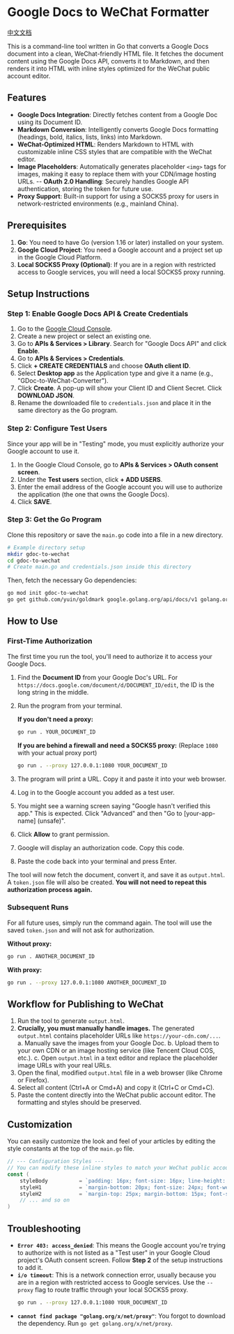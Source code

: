 # Google Docs to WeChat Formatter

[中文文档](README_CN.md)

This is a command-line tool written in Go that converts a Google Docs document into a clean, WeChat-friendly HTML file. It fetches the document content using the Google Docs API, converts it to Markdown, and then renders it into HTML with inline styles optimized for the WeChat public account editor.

## Features

-   **Google Docs Integration**: Directly fetches content from a Google Doc using its Document ID.
-   **Markdown Conversion**: Intelligently converts Google Docs formatting (headings, bold, italics, lists, links) into Markdown.
-   **WeChat-Optimized HTML**: Renders Markdown to HTML with customizable inline CSS styles that are compatible with the WeChat editor.
-   **Image Placeholders**: Automatically generates placeholder `<img>` tags for images, making it easy to replace them with your CDN/image hosting URLs.
--   **OAuth 2.0 Handling**: Securely handles Google API authentication, storing the token for future use.
-   **Proxy Support**: Built-in support for using a SOCKS5 proxy for users in network-restricted environments (e.g., mainland China).

## Prerequisites

1.  **Go**: You need to have Go (version 1.16 or later) installed on your system.
2.  **Google Cloud Project**: You need a Google account and a project set up in the Google Cloud Platform.
3.  **Local SOCKS5 Proxy (Optional)**: If you are in a region with restricted access to Google services, you will need a local SOCKS5 proxy running.

## Setup Instructions

### Step 1: Enable Google Docs API & Create Credentials

1.  Go to the [Google Cloud Console](https://console.cloud.google.com/).
2.  Create a new project or select an existing one.
3.  Go to **APIs & Services > Library**. Search for "Google Docs API" and click **Enable**.
4.  Go to **APIs & Services > Credentials**.
5.  Click **+ CREATE CREDENTIALS** and choose **OAuth client ID**.
6.  Select **Desktop app** as the Application type and give it a name (e.g., "GDoc-to-WeChat-Converter").
7.  Click **Create**. A pop-up will show your Client ID and Client Secret. Click **DOWNLOAD JSON**.
8.  Rename the downloaded file to `credentials.json` and place it in the same directory as the Go program.

### Step 2: Configure Test Users

Since your app will be in "Testing" mode, you must explicitly authorize your Google account to use it.

1.  In the Google Cloud Console, go to **APIs & Services > OAuth consent screen**.
2.  Under the **Test users** section, click **+ ADD USERS**.
3.  Enter the email address of the Google account you will use to authorize the application (the one that owns the Google Docs).
4.  Click **SAVE**.

### Step 3: Get the Go Program

Clone this repository or save the `main.go` code into a file in a new directory.

```bash
# Example directory setup
mkdir gdoc-to-wechat
cd gdoc-to-wechat
# Create main.go and credentials.json inside this directory
```

Then, fetch the necessary Go dependencies:

```bash
go mod init gdoc-to-wechat
go get github.com/yuin/goldmark google.golang.org/api/docs/v1 golang.org/x/oauth2/google golang.org/x/net/proxy
```

## How to Use

### First-Time Authorization

The first time you run the tool, you'll need to authorize it to access your Google Docs.

1.  Find the **Document ID** from your Google Doc's URL. For `https://docs.google.com/document/d/DOCUMENT_ID/edit`, the ID is the long string in the middle.

2.  Run the program from your terminal.

    **If you don't need a proxy:**
    ```bash
    go run . YOUR_DOCUMENT_ID
    ```

    **If you are behind a firewall and need a SOCKS5 proxy:**
    (Replace `1080` with your actual proxy port)
    ```bash
    go run . --proxy 127.0.0.1:1080 YOUR_DOCUMENT_ID
    ```

3.  The program will print a URL. Copy it and paste it into your web browser.

4.  Log in to the Google account you added as a test user.

5.  You might see a warning screen saying "Google hasn't verified this app." This is expected. Click "Advanced" and then "Go to [your-app-name] (unsafe)".

6.  Click **Allow** to grant permission.

7.  Google will display an authorization code. Copy this code.

8.  Paste the code back into your terminal and press Enter.

The tool will now fetch the document, convert it, and save it as `output.html`. A `token.json` file will also be created. **You will not need to repeat this authorization process again.**

### Subsequent Runs

For all future uses, simply run the command again. The tool will use the saved `token.json` and will not ask for authorization.

**Without proxy:**
```bash
go run . ANOTHER_DOCUMENT_ID
```

**With proxy:**
```bash
go run . --proxy 127.0.0.1:1080 ANOTHER_DOCUMENT_ID
```

## Workflow for Publishing to WeChat

1.  Run the tool to generate `output.html`.
2.  **Crucially, you must manually handle images.** The generated `output.html` contains placeholder URLs like `https://your-cdn.com/...`.
    a. Manually save the images from your Google Doc.
    b. Upload them to your own CDN or an image hosting service (like Tencent Cloud COS, etc.).
    c. Open `output.html` in a text editor and replace the placeholder image URLs with your real URLs.
3.  Open the final, modified `output.html` file in a web browser (like Chrome or Firefox).
4.  Select all content (Ctrl+A or Cmd+A) and copy it (Ctrl+C or Cmd+C).
5.  Paste the content directly into the WeChat public account editor. The formatting and styles should be preserved.

## Customization

You can easily customize the look and feel of your articles by editing the style constants at the top of the `main.go` file.

```go
// --- Configuration Styles ---
// You can modify these inline styles to match your WeChat public account style
const (
	styleBody          = `padding: 16px; font-size: 16px; line-height: 1.75; color: #333;`
	styleH1            = `margin-bottom: 20px; font-size: 24px; font-weight: bold; text-align: center;`
	styleH2            = `margin-top: 25px; margin-bottom: 15px; font-size: 20px; font-weight: bold; border-bottom: 1px solid #ddd; padding-bottom: 5px;`
	// ... and so on
)
```

## Troubleshooting

-   **`Error 403: access_denied`**: This means the Google account you're trying to authorize with is not listed as a "Test user" in your Google Cloud project's OAuth consent screen. Follow **Step 2** of the setup instructions to add it.
-   **`i/o timeout`**: This is a network connection error, usually because you are in a region with restricted access to Google services. Use the `--proxy` flag to route traffic through your local SOCKS5 proxy.
    ```bash
    go run . --proxy 127.0.0.1:1080 YOUR_DOCUMENT_ID
    ```
-   **`cannot find package "golang.org/x/net/proxy"`**: You forgot to download the dependency. Run `go get golang.org/x/net/proxy`.